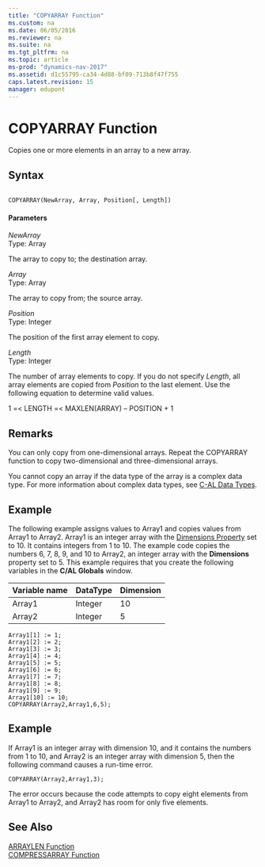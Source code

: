 ```yaml
---
title: "COPYARRAY Function"
ms.custom: na
ms.date: 06/05/2016
ms.reviewer: na
ms.suite: na
ms.tgt_pltfrm: na
ms.topic: article
ms-prod: "dynamics-nav-2017"
ms.assetid: d1c55795-ca34-4d88-bf09-713b8f47f755
caps.latest.revision: 15
manager: edupont
---
```

# COPYARRAY Function
Copies one or more elements in an array to a new array.  
  
## Syntax  
  
```  
  
COPYARRAY(NewArray, Array, Position[, Length])  
```  
  
#### Parameters  
 *NewArray*  
 Type: Array  
  
 The array to copy to; the destination array.  
  
 *Array*  
 Type: Array  
  
 The array to copy from; the source array.  
  
 *Position*  
 Type: Integer  
  
 The position of the first array element to copy.  
  
 *Length*  
 Type: Integer  
  
 The number of array elements to copy. If you do not specify *Length*, all array elements are copied from *Position* to the last element. Use the following equation to determine valid values.  
  
 1 =\< LENGTH =\< MAXLEN\(ARRAY\) – POSITION \+ 1  
  
## Remarks  
 You can only copy from one\-dimensional arrays. Repeat the COPYARRAY function to copy two\-dimensional and three\-dimensional arrays.  
  
 You cannot copy an array if the data type of the array is a complex data type. For more information about complex data types, see [C\-AL Data Types](C-AL-Data-Types.md).  
  
## Example  
 The following example assigns values to Array1 and copies values from Array1 to Array2. Array1 is an integer array with the [Dimensions Property](Dimensions-Property.md) set to 10. It contains integers from 1 to 10. The example code copies the numbers 6, 7, 8, 9, and 10 to Array2, an integer array with the **Dimensions** property set to 5. This example requires that you create the following variables in the **C/AL Globals** window.  
  
|Variable name|DataType|Dimension|  
|-------------------|--------------|---------------|  
|Array1|Integer|10|  
|Array2|Integer|5|  
  
```  
Array1[1] := 1;  
Array1[2] := 2;  
Array1[3] := 3;  
Array1[4] := 4;  
Array1[5] := 5;  
Array1[6] := 6;  
Array1[7] := 7;  
Array1[8] := 8;  
Array1[9] := 9;  
Array1[10] := 10;  
COPYARRAY(Array2,Array1,6,5);  
```  
  
## Example  
 If Array1 is an integer array with dimension 10, and it contains the numbers from 1 to 10, and Array2 is an integer array with dimension 5, then the following command causes a run\-time error.  
  
```  
COPYARRAY(Array2,Array1,3);  
```  
  
 The error occurs because the code attempts to copy eight elements from Array1 to Array2, and Array2 has room for only five elements.  
  
## See Also  
 [ARRAYLEN Function](ARRAYLEN-Function.md)   
 [COMPRESSARRAY Function](COMPRESSARRAY-Function.md)